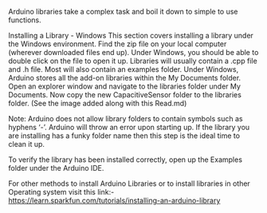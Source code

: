 Arduino libraries take a complex task and boil it down to simple to use functions.

Installing a Library - Windows
This section covers installing a library under the Windows environment. Find the zip file on your local computer (wherever downloaded files end up). Under Windows, you should be able to double click on the file to open it up.
Libraries will usually contain a .cpp file and .h file. Most will also contain an examples folder.
Under Windows, Arduino stores all the add-on libraries within the My Documents folder.
Open an explorer window and navigate to the libraries folder under My Documents. Now copy the new CapacitiveSensor folder to the libraries folder. (See the image added along with this Read.md)

Note: Arduino does not allow library folders to contain symbols such as hyphens ‘-’. Arduino will throw an error upon starting up. If the library you are installing has a funky folder name then this step is the ideal time to clean it up.

To verify the library has been installed correctly, open up the Examples folder under the Arduino IDE.

For other methods to install Arduino Libraries or to install libraries in other Operating system visit this link:-
https://learn.sparkfun.com/tutorials/installing-an-arduino-library
